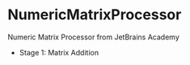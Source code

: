 # NumericMatrixProcessor
Numeric Matrix Processor from JetBrains Academy
- Stage 1: Matrix Addition
